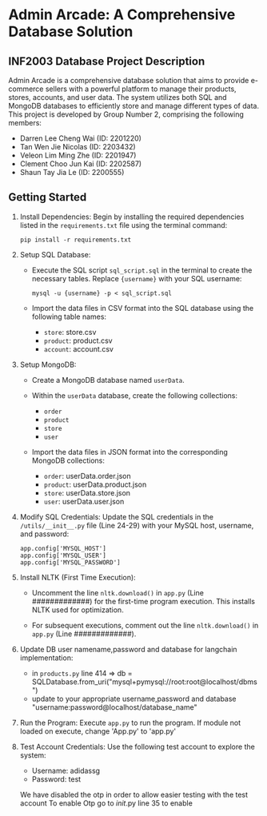 # Admin Arcade: A Comprehensive Database Solution

## INF2003 Database Project Description

Admin Arcade is a comprehensive database solution that aims to provide e-commerce sellers with a powerful platform to manage their products, stores, accounts, and user data. The system utilizes both SQL and MongoDB databases to efficiently store and manage different types of data. This project is developed by Group Number 2, comprising the following members:

- Darren Lee Cheng Wai (ID: 2201220)
- Tan Wen Jie Nicolas (ID: 2203432)
- Veleon Lim Ming Zhe (ID: 2201947)
- Clement Choo Jun Kai (ID: 2202587)
- Shaun Tay Jia Le (ID: 2200555)

## Getting Started

1. Install Dependencies: Begin by installing the required dependencies listed in the `requirements.txt` file using the terminal command:

   ```
   pip install -r requirements.txt
   ```

2. Setup SQL Database:
   - Execute the SQL script `sql_script.sql` in the terminal to create the necessary tables. Replace `{username}` with your SQL username:

     ```
     mysql -u {username} -p < sql_script.sql
     ```

   - Import the data files in CSV format into the SQL database using the following table names:
     - `store`: store.csv
     - `product`: product.csv
     - `account`: account.csv

3. Setup MongoDB:
   - Create a MongoDB database named `userData`.
   - Within the `userData` database, create the following collections:
     - `order`
     - `product`
     - `store`
     - `user`

   - Import the data files in JSON format into the corresponding MongoDB collections:
     - `order`: userData.order.json
     - `product`: userData.product.json
     - `store`: userData.store.json
     - `user`: userData.user.json

4. Modify SQL Credentials: Update the SQL credentials in the `/utils/__init__.py` file (Line 24-29) with your MySQL host, username, and password:

   ```
   app.config['MYSQL_HOST']
   app.config['MYSQL_USER']
   app.config['MYSQL_PASSWORD']
   ```

5. Install NLTK (First Time Execution):
   - Uncomment the line `nltk.download()` in `app.py` (Line #############) for the first-time program execution. This installs NLTK used for optimization.

   - For subsequent executions, comment out the line `nltk.download()` in `app.py` (Line #############).
     
7. Update DB user namename,password and database for langchain implementation:
   - in `products.py` line 414 => db = SQLDatabase.from_uri("mysql+pymysql://root:root@localhost/dbms")
   - update to your appropriate username,password and database "username:password@localhost/database_name"
 
8. Run the Program:
   Execute `app.py` to run the program.
   If module not loaded on execute, change 'App.py' to 'app.py'


7. Test Account Credentials:
   Use the following test account to explore the system:
   - Username: adidassg
   - Password: test

   We have disabled the otp in order to allow easier testing with the test account
   To enable Otp go to _init_.py line 35 to enable


